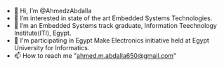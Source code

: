 - 👋 Hi, I’m @AhmedzAbdalla
- 👀 I’m interested in state of the art Embedded Systems Technologies.
- 🌱 I’m an Embedded Systems track graduate, Information Teechnology Institute(ITI), Egypt.
- 🌱 I'm participating in Egypt Make Electronics initiative held at Egypt University for Informatics.
- 📫 How to reach me "ahmed.m.abdalla650@gmail.com"

<!---
AhmedzAbdalla/AhmedzAbdalla is a ✨ special ✨ repository because its `README.md` (this file) appears on your GitHub profile.
You can click the Preview link to take a look at your changes.
--->
